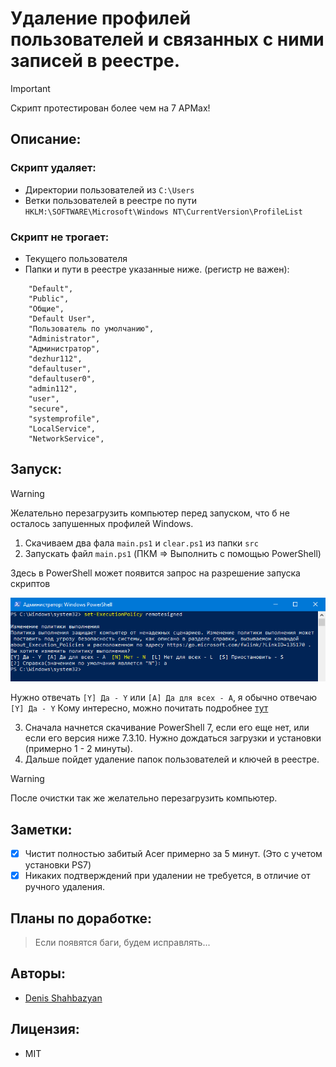 # Удаление профилей пользователей и связанных с ними записей в реестре.

> [!IMPORTANT]
> Скрипт протестирован более чем на 7 АРМах!

## Описание:
### Скрипт удаляет: 
- Директории пользователей из `C:\Users` 
- Ветки пользователей в реестре по пути `HKLM:\SOFTWARE\Microsoft\Windows NT\CurrentVersion\ProfileList` 

### Скрипт не трогает: 
- Текущего пользователя
- Папки и пути в реестре указанные ниже. (регистр не важен):
```
    "Default", 
    "Public", 
    "Общие", 
    "Default User", 
    "Пользователь по умолчанию", 
    "Administrator", 
    "Администратор", 
    "dezhur112", 
    "defaultuser", 
    "defaultuser0", 
    "admin112", 
    "user", 
    "secure", 
    "systemprofile", 
    "LocalService", 
    "NetworkService", 
```

## Запуск:
> [!WARNING]
> Желательно перезагрузить компьютер перед запуском, что б не осталось запушенных профилей Windows.
1. Скачиваем два фала `main.ps1` и `clear.ps1` из папки `src`
2. Запускать файл `main.ps1` (ПКМ => Выполнить с помощью PowerShell)

Здесь в PowerShell может появится запрос на разрешение запуска скриптов

<img src="/data/img/except_set.png" alt="sch" style="max-width: 100%;">

Нужно отвечать `[Y] Да - Y` или `[A] Да для всех - A`, я обычно отвечаю `[Y] Да - Y`
Кому интересно, можно почитать подробнее [тут](https://winrcmd.wordpress.com/2019/01/23/razreshit-powershell-scripty-powershell-execution-policy/) 

3. Сначала начнется скачивание PowerShell 7, если его еще нет, или если его версия ниже 7.3.10. Нужно дождаться загрузки и установки (примерно 1 - 2 минуты).
4. Дальше пойдет удаление папок пользователей и ключей в реестре.
> [!WARNING]
> После очистки так же желательно перезагрузить компьютер.

## Заметки:
- [x] Чистит полностью забитый Acer примерно за 5 минут. (Это с учетом установки PS7)
- [x] Никаких подтверждений при удалении не требуется, в отличие от ручного удаления.

## Планы по доработке:
> Если появятся баги, будем исправлять...

## Авторы:
- [Denis Shahbazyan](https://github.com/DenisShahbazyan)

## Лицензия:
- MIT